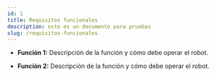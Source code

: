 ```yaml
---
id: 1
title: Requisitos funcionales
description: esto es un documento para pruebas
slug: /requisitos-funcionales
---
```


- **Función 1:**
  Descripción de la función y cómo debe operar el robot.
  
- **Función 2:**
  Descripción de la función y cómo debe operar el robot.

